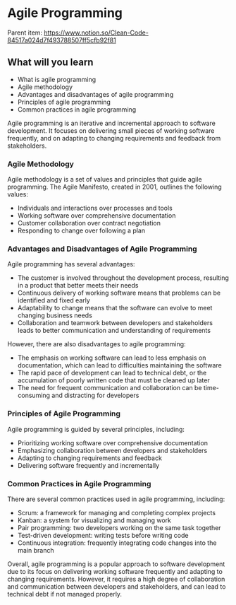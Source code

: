 # Agile Programming

Parent item: https://www.notion.so/Clean-Code-84517a024d7f493788507ff5cfb92f81

## What will you learn

- What is agile programming
- Agile methodology
- Advantages and disadvantages of agile programming
- Principles of agile programming
- Common practices in agile programming

Agile programming is an iterative and incremental approach to software development. It focuses on delivering small pieces of working software frequently, and on adapting to changing requirements and feedback from stakeholders.

### Agile Methodology

Agile methodology is a set of values and principles that guide agile programming. The Agile Manifesto, created in 2001, outlines the following values:

- Individuals and interactions over processes and tools
- Working software over comprehensive documentation
- Customer collaboration over contract negotiation
- Responding to change over following a plan

### Advantages and Disadvantages of Agile Programming

Agile programming has several advantages:

- The customer is involved throughout the development process, resulting in a product that better meets their needs
- Continuous delivery of working software means that problems can be identified and fixed early
- Adaptability to change means that the software can evolve to meet changing business needs
- Collaboration and teamwork between developers and stakeholders leads to better communication and understanding of requirements

However, there are also disadvantages to agile programming:

- The emphasis on working software can lead to less emphasis on documentation, which can lead to difficulties maintaining the software
- The rapid pace of development can lead to technical debt, or the accumulation of poorly written code that must be cleaned up later
- The need for frequent communication and collaboration can be time-consuming and distracting for developers

### Principles of Agile Programming

Agile programming is guided by several principles, including:

- Prioritizing working software over comprehensive documentation
- Emphasizing collaboration between developers and stakeholders
- Adapting to changing requirements and feedback
- Delivering software frequently and incrementally

### Common Practices in Agile Programming

There are several common practices used in agile programming, including:

- Scrum: a framework for managing and completing complex projects
- Kanban: a system for visualizing and managing work
- Pair programming: two developers working on the same task together
- Test-driven development: writing tests before writing code
- Continuous integration: frequently integrating code changes into the main branch

Overall, agile programming is a popular approach to software development due to its focus on delivering working software frequently and adapting to changing requirements. However, it requires a high degree of collaboration and communication between developers and stakeholders, and can lead to technical debt if not managed properly.
